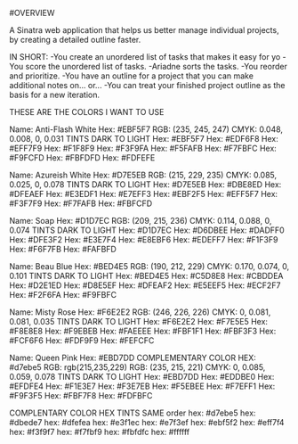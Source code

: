 #OVERVIEW

A Sinatra web application that helps us better manage individual projects, by creating a detailed outline faster.

IN SHORT:
-You create an unordered list of tasks that makes it easy for yo
-You score the unordered list of tasks.
-Ariadne sorts the tasks.
-You reorder and prioritize.
-You have an outline for a project that you can make additional notes on...
  or...
-You can treat your finished project outline as the basis for a new iteration.

THESE ARE THE COLORS I WANT TO USE


Name: Anti-Flash White
Hex: #EBF5F7
RGB: (235, 245, 247)
CMYK: 0.048, 0.008, 0, 0.031
TINTS DARK TO LIGHT
Hex: #EBF5F7
Hex: #EDF6F8
Hex: #EFF7F9
Hex: #F1F8F9
Hex: #F3F9FA
Hex: #F5FAFB
Hex: #F7FBFC
Hex: #F9FCFD
Hex: #FBFDFD
Hex: #FDFEFE

Name: Azureish White
Hex: #D7E5EB
RGB: (215, 229, 235)
CMYK: 0.085, 0.025, 0, 0.078
TINTS DARK TO LIGHT
Hex: #D7E5EB
Hex: #DBE8ED
Hex: #DFEAEF
Hex: #E3EDF1
Hex: #E7EFF3
Hex: #EBF2F5
Hex: #EFF5F7
Hex: #F3F7F9
Hex: #F7FAFB
Hex: #FBFCFD

Name: Soap
Hex: #D1D7EC
RGB: (209, 215, 236)
CMYK: 0.114, 0.088, 0, 0.074
TINTS DARK TO LIGHT
Hex: #D1D7EC
Hex: #D6DBEE
Hex: #DADFF0
Hex: #DFE3F2
Hex: #E3E7F4
Hex: #E8EBF6
Hex: #EDEFF7
Hex: #F1F3F9
Hex: #F6F7FB
Hex: #FAFBFD

Name: Beau Blue
Hex: #BED4E5
RGB: (190, 212, 229)
CMYK: 0.170, 0.074, 0, 0.101
TINTS DARK TO LIGHT
Hex: #BED4E5
Hex: #C5D8E8
Hex: #CBDDEA
Hex: #D2E1ED
Hex: #D8E5EF
Hex: #DFEAF2
Hex: #E5EEF5
Hex: #ECF2F7
Hex: #F2F6FA
Hex: #F9FBFC

Name: Misty Rose
Hex: #F6E2E2
RGB: (246, 226, 226)
CMYK: 0, 0.081, 0.081, 0.035
TINTS DARK TO LIGHT
Hex: #F6E2E2
Hex: #F7E5E5
Hex: #F8E8E8
Hex: #F9EBEB
Hex: #FAEEEE
Hex: #FBF1F1
Hex: #FBF3F3
Hex: #FCF6F6
Hex: #FDF9F9
Hex: #FEFCFC

Name: Queen Pink
Hex: #EBD7DD   COMPLEMENTARY COLOR HEX: #d7ebe5 RGB: rgb(215,235,229)
RGB: (235, 215, 221)
CMYK: 0, 0.085, 0.059, 0.078
TINTS DARK TO LIGHT
Hex: #EBD7DD
Hex: #EDDBE0
Hex: #EFDFE4
Hex: #F1E3E7
Hex: #F3E7EB
Hex: #F5EBEE
Hex: #F7EFF1
Hex: #F9F3F5
Hex: #FBF7F8
Hex: #FDFBFC

COMPLENTARY COLOR HEX TINTS SAME order
hex: #d7ebe5
hex: #dbede7
hex: #dfefea
hex: #e3f1ec
hex: #e7f3ef
hex: #ebf5f2
hex: #eff7f4
hex: #f3f9f7
hex: #f7fbf9
hex: #fbfdfc
hex: #ffffff
